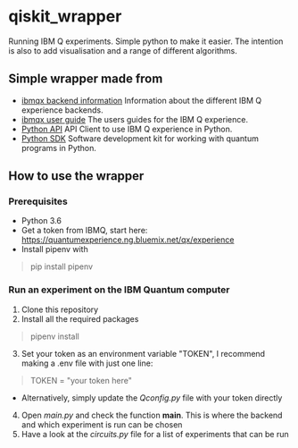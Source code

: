 # qiskit_wrapper
Running IBM Q experiments. Simple python to make it easier. The intention is also to add visualisation and a range of different algorithms. 

## Simple wrapper made from
- [ibmqx backend information](https://github.com/QISKit/ibmqx-backend-information) Information about the different IBM Q experience backends.
- [ibmqx user guide](https://github.com/QISKit/ibmqx-user-guides) The users guides for the IBM Q experience.
- [Python API](https://github.com/QISKit/qiskit-api-py) API Client to use IBM Q experience in Python.
- [Python SDK](https://github.com/QISKit/qiskit-sdk-py) Software development kit for working with quantum programs in Python.

## How to use the wrapper
### Prerequisites 
- Python 3.6
- Get a token from IBMQ, start here: https://quantumexperience.ng.bluemix.net/qx/experience 
- Install pipenv with
> pip install pipenv

### Run an experiment on the IBM Quantum computer
1. Clone this repository
2. Install all the required packages
> pipenv install
3. Set your token as an environment variable "TOKEN", I recommend making a .env file with just one line:
> TOKEN = "your token here"
- Alternatively, simply update the *Qconfig.py* file with your token directly
4. Open *main.py* and check the function **main**. This is where the backend and which experiment is run can be chosen
5. Have a look at the *circuits.py* file for a list of experiments that can be run

